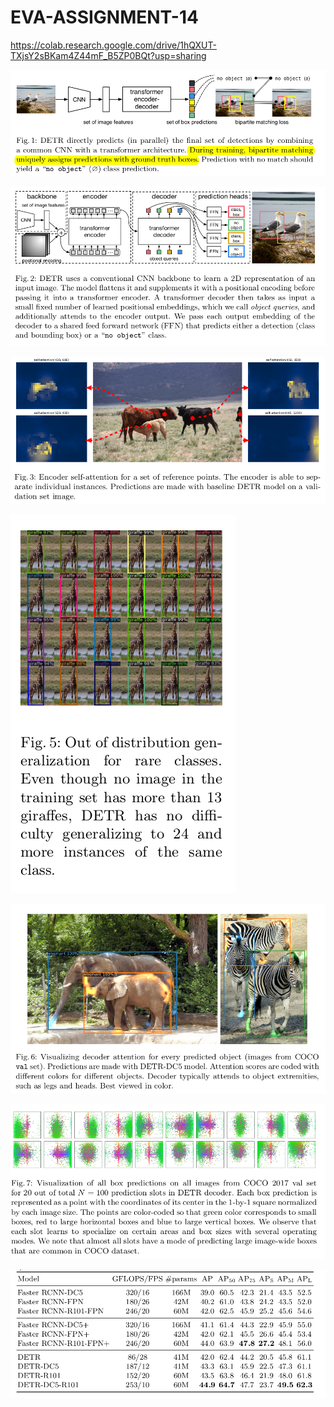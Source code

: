 # EVA-ASSIGNMENT-14

https://colab.research.google.com/drive/1hQXUT-TXjsY2sBKam4Z44mF_B5ZP0BQt?usp=sharing



![](/images/detr1.png)

![](/images/detr2.png)

![](/images/detr3.png)

![](/images/detr4.png)

![](/images/detr5.png)

![](/images/detr6.png)

![](/images/detr7.png)
